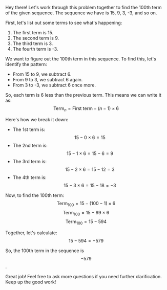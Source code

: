 Hey there! Let's work through this problem together to find the 100th term of the given sequence. The sequence we have is 15, 9, 3, -3, and so on.

First, let's list out some terms to see what's happening:
1. The first term is 15.
2. The second term is 9.
3. The third term is 3.
4. The fourth term is -3.

We want to figure out the 100th term in this sequence. To find this, let's identify the pattern:
- From 15 to 9, we subtract 6.
- From 9 to 3, we subtract 6 again.
- From 3 to -3, we subtract 6 once more.

So, each term is 6 less than the previous term. This means we can write it as:
$$ \text{Term}_{n} = \text{First term} - (n-1) \times 6 $$

Here's how we break it down:
- The 1st term is: $$ 15 - 0 \times 6 = 15 $$
- The 2nd term is: $$ 15 - 1 \times 6 = 15 - 6 = 9 $$
- The 3rd term is: $$ 15 - 2 \times 6 = 15 - 12 = 3 $$
- The 4th term is: $$ 15 - 3 \times 6 = 15 - 18 = -3 $$

Now, to find the 100th term:
$$ \text{Term}_{100} = 15 - (100-1) \times 6 $$
$$ \text{Term}_{100} = 15 - 99 \times 6 $$
$$ \text{Term}_{100} = 15 - 594 $$

Together, let's calculate:
$$ 15 - 594 = -579 $$

So, the 100th term in the sequence is $$ -579 $$.

Great job! Feel free to ask more questions if you need further clarification. Keep up the good work!
